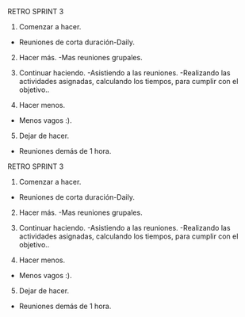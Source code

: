 RETRO SPRINT 3

1. Comenzar a hacer.
-  Reuniones de corta duración-Daily.

2. Hacer más.
-Mas reuniones grupales.

3. Continuar haciendo.
-Asistiendo a las reuniones.
-Realizando las actividades asignadas, calculando los tiempos, para cumplir con el objetivo..

4. Hacer menos.
- Menos vagos :).

5. Dejar de hacer.
-  Reuniones demás de 1 hora.



RETRO SPRINT 3

1. Comenzar a hacer.
- Reuniones de corta duración-Daily.

2. Hacer más.
-Mas reuniones grupales.

3. Continuar haciendo.
-Asistiendo a las reuniones.
-Realizando las actividades asignadas, calculando los tiempos, para cumplir con el objetivo..

4. Hacer menos.
- Menos vagos :).

5. Dejar de hacer.
- Reuniones demás de 1 hora.